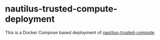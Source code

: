 # nautilus-trusted-compute-deployment
This is a Docker Compose based deployment of [nautilus-trusted-compute](https://github.com/ntls-io/nautilus-trusted-compute).
